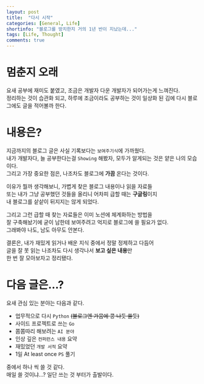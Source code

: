 ```yaml
---
layout: post
title:  "다시 시작"
categories: [General, Life]
shortinfo: "블로그를 방치한지 거의 1년 반이 지났는데..."
tags: [Life, Thought]
comments: true
---
```


# 멈춘지 오래

요새 공부에 재미도 붙였고, 조금은 개발자 다운 개발자가 되어가는게 느껴진다.   
정리하는 것이 습관화 되고, 하루에 조금이라도 공부하는 것이 일상화 된 김에
다시 블로그에도 글을 적어볼까 한다.   

# 내용은?

지금까지의 블로그 글은 사실 기록보다는 `보여주기식`에 가까웠다.   
내가 개발자다, 늘 공부한다는걸 `Showing` 해봤자, 모두가 알게되는 것은 얕은 나의 모습이다.   
그리고 가장 중요한 점은, 나조차도 블로그에 **가끔** 온다는 것이다.   

이유가 뭘까 생각해보니, 가볍게 찾은 블로그 내용이나 읽을 자료들   
또는 내가 그냥 공부했던 것들을 올리니 어차피 급할 때는 **구글링**이지   
내 블로그를 샅샅이 뒤지지는 않게 되었다.   

그리고 그런 급할 때 찾는 자료들은 이미 노션에 체계화하는 방법을   
잘 구축해놨기에 굳이 남한테 보여주려고 억지로 블로그에 쓸 필요가 없다.   
그래봐야 나도, 남도 아무도 안본다.   

결론은, 내가 재밌게 읽거나 배운 지식 중에서 정말 정제하고 다듬어   
글을 잘 못 읽는 나조차도 다시 생각나서 **보고 싶은 내용**만   
한 번 잘 모아보자고 정리됐다.   

# 다음 글은...?

요새 관심 있는 분야는 다음과 같다.   
- 업무적으로 다시 `Python` ~~(블로그엔 가뭄에 콩 나듯 쓸듯)~~
- 사이드 프로젝트로 쓰는 `Go`
- 쫌쫌따리 해보려는 `AI 분야`
- 인상 깊은 `컨퍼런스 내용` 요약
- 재밌었던 `개발 서적` 요약
- 1일 At least once `PS` 풀기

중에서 하나 씩 쓸 것 같다.   
매일 쓸 것이냐...? 일단 쓰는 것 부터가 출발이다.   



